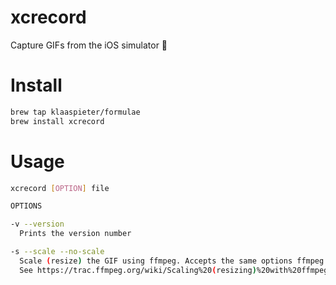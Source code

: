 # xcrecord

Capture GIFs from the iOS simulator 🎥

# Install

```sh
brew tap klaaspieter/formulae
brew install xcrecord
```

# Usage

```sh
xcrecord [OPTION] file

OPTIONS

-v --version
  Prints the version number

-s --scale --no-scale
  Scale (resize) the GIF using ffmpeg. Accepts the same options ffmpeg does. The default is “-1:480”.
  See https://trac.ffmpeg.org/wiki/Scaling%20(resizing)%20with%20ffmpeg for more information.

```
